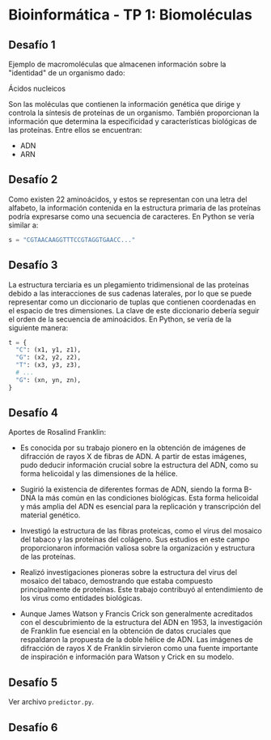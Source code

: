# Bioinformática - TP 1: Biomoléculas

## Desafío 1

Ejemplo de macromoléculas que almacenen información sobre la "identidad" de un organismo dado:

Ácidos nucleicos

Son las moléculas que contienen la información genética que dirige y controla la síntesis de proteínas de un organismo. También proporcionan la información que determina la especificidad y características biológicas de las proteínas. Entre ellos se encuentran:

- ADN
- ARN

## Desafío 2

Como existen 22 aminoácidos, y estos se representan con una letra del alfabeto, la información contenida en la estructura primaria de las proteínas podría expresarse como una secuencia de caracteres. En Python se vería similar a:

```python
s = "CGTAACAAGGTTTCCGTAGGTGAACC..."
```

## Desafío 3

La estructura terciaria es un plegamiento tridimensional de las proteínas debido a las interacciones de sus cadenas laterales, por lo que se puede representar como un diccionario de tuplas que contienen coordenadas en el espacio de tres dimensiones. La clave de este diccionario debería seguir el orden de la secuencia de aminoácidos. En Python, se vería de la siguiente manera:

```python
t = {
  "C": (x1, y1, z1),
  "G": (x2, y2, z2),
  "T": (x3, y3, z3),
  # ...
  "G": (xn, yn, zn),
}
```

## Desafío 4

Aportes de Rosalind Franklin:

- Es conocida por su trabajo pionero en la obtención de imágenes de difracción de rayos X de fibras de ADN. A partir de estas imágenes, pudo deducir información crucial sobre la estructura del ADN, como su forma helicoidal y las dimensiones de la hélice.

- Sugirió la existencia de diferentes formas de ADN, siendo la forma B-DNA la más común en las condiciones biológicas. Esta forma helicoidal y más amplia del ADN es esencial para la replicación y transcripción del material genético.

- Investigó la estructura de las fibras proteicas, como el virus del mosaico del tabaco y las proteínas del colágeno. Sus estudios en este campo proporcionaron información valiosa sobre la organización y estructura de las proteínas.

- Realizó investigaciones pioneras sobre la estructura del virus del mosaico del tabaco, demostrando que estaba compuesto principalmente de proteínas. Este trabajo contribuyó al entendimiento de los virus como entidades biológicas.

- Aunque James Watson y Francis Crick son generalmente acreditados con el descubrimiento de la estructura del ADN en 1953, la investigación de Franklin fue esencial en la obtención de datos cruciales que respaldaron la propuesta de la doble hélice de ADN. Las imágenes de difracción de rayos X de Franklin sirvieron como una fuente importante de inspiración e información para Watson y Crick en su modelo.

## Desafío 5

Ver archivo `predictor.py`.

## Desafío 6
